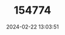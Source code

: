 ---
title: "154774"
category: "Nematalosa nasus"
draft: false
date: 2024-02-22 13:03:51
languages:
  English: ["Gizzard Shad", "Hairback", "Long-finned Gizzard Shad", "Long-ray Bony Bream", "Thread-finned Gizzard Shad", "Bloch's Gizzard Shad"]
  French: ["Chardin gros nez"]
  Spanish; Castilian: ["Machuelo narigón"]
---